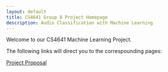 ```yaml
---
layout: default
title: CS4641 Group 8 Project Homepage 
description: Audio Classification with Machine Learning
---
```


Welcome to our CS4641 Machine Learning Project.

The following links will direct you to the correspounding pages:

[Project Proposal](./project_proposal.md)